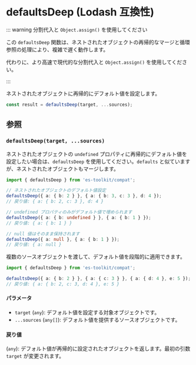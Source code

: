 # defaultsDeep (Lodash 互換性)

::: warning 分割代入と `Object.assign()` を使用してください

この `defaultsDeep` 関数は、ネストされたオブジェクトの再帰的なマージと循環参照の処理により、複雑で遅く動作します。

代わりに、より高速で現代的な分割代入と `Object.assign()` を使用してください。

:::

ネストされたオブジェクトに再帰的にデフォルト値を設定します。

```typescript
const result = defaultsDeep(target, ...sources);
```

## 参照

### `defaultsDeep(target, ...sources)`

ネストされたオブジェクトの `undefined` プロパティに再帰的にデフォルト値を設定したい場合は、`defaultsDeep` を使用してください。`defaults` と似ていますが、ネストされたオブジェクトもマージします。

```typescript
import { defaultsDeep } from 'es-toolkit/compat';

// ネストされたオブジェクトのデフォルト値設定
defaultsDeep({ a: { b: 2 } }, { a: { b: 3, c: 3 }, d: 4 });
// 戻り値: { a: { b: 2, c: 3 }, d: 4 }

// undefined プロパティのみがデフォルト値で埋められます
defaultsDeep({ a: { b: undefined } }, { a: { b: 1 } });
// 戻り値: { a: { b: 1 } }

// null 値はそのまま保持されます
defaultsDeep({ a: null }, { a: { b: 1 } });
// 戻り値: { a: null }
```

複数のソースオブジェクトを渡して、デフォルト値を段階的に適用できます。

```typescript
import { defaultsDeep } from 'es-toolkit/compat';

defaultsDeep({ a: { b: 2 } }, { a: { c: 3 } }, { a: { d: 4 }, e: 5 });
// 戻り値: { a: { b: 2, c: 3, d: 4 }, e: 5 }
```

#### パラメータ

- `target` (`any`): デフォルト値を設定する対象オブジェクトです。
- `...sources` (`any[]`): デフォルト値を提供するソースオブジェクトです。

#### 戻り値

(`any`): デフォルト値が再帰的に設定されたオブジェクトを返します。最初の引数 `target` が変更されます。
